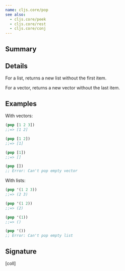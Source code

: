 ```yaml
---
name: cljs.core/pop
see also:
  - cljs.core/peek
  - cljs.core/rest
  - cljs.core/conj
---
```


## Summary

## Details

For a list, returns a new list without the first item.

For a vector, returns a new vector without the last item.

## Examples

With vectors:

```clj
(pop [1 2 3])
;;=> [1 2]

(pop [1 2])
;;=> [1]

(pop [1])
;;=> []

(pop [])
;; Error: Can't pop empty vector
```

With lists:

```clj
(pop '(1 2 3))
;;=> (2 3)

(pop '(1 2))
;;=> (2)

(pop '(1))
;;=> ()

(pop '())
;; Error: Can't pop empty list
```

## Signature
[coll]
